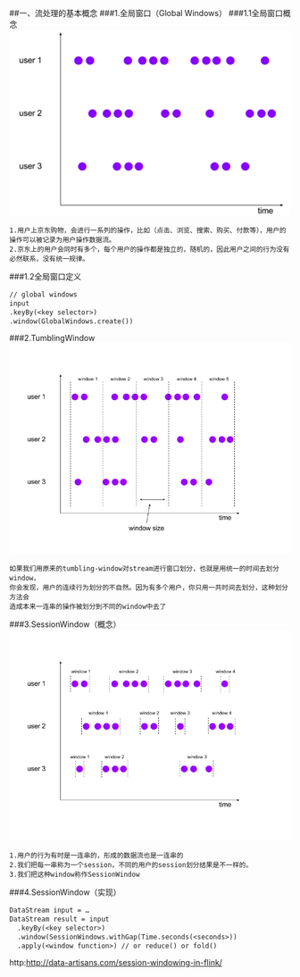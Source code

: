
##一、流处理的基本概念
###1.全局窗口（Global Windows）
###1.1全局窗口概念
![](images/Snip20161205_10.png) 
```
1.用户上京东购物，会进行一系列的操作，比如（点击、浏览、搜索、购买、付款等），用户的操作可以被记录为用户操作数据流。
2.京东上的用户会同时有多个，每个用户的操作都是独立的，随机的，因此用户之间的行为没有必然联系，没有统一规律。
```
###1.2全局窗口定义
```
// global windows
input
.keyBy(<key selector>)
.window(GlobalWindows.create())
```

###2.TumblingWindow
![](images/example-input-with-tumbling-windows.png) 
```
如果我们用原来的tumbling-window对stream进行窗口划分，也就是用统一的时间去划分window，
你会发现，用户的连续行为划分的不自然。因为有多个用户，你只用一共时间去划分，这种划分方法会
造成本来一连串的操作被划分到不同的window中去了
```

###3.SessionWindow（概念）
![](images/example-input-with-sessions.png) 
```
1.用户的行为有时是一连串的，形成的数据流也是一连串的
2.我们把每一串称为一个session，不同的用户的session划分结果是不一样的。
3.我们把这种window称作SessionWindow
```

###4.SessionWindow（实现）
```
DataStream input = …
DataStream result = input
  .keyBy(<key selector>)
  .window(SessionWindows.withGap(Time.seconds(<seconds>))
  .apply(<window function>) // or reduce() or fold()
```

http:http://data-artisans.com/session-windowing-in-flink/